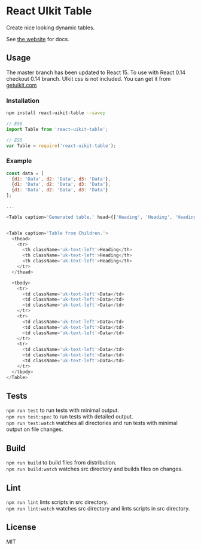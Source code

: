 # React UIkit Table

Create nice looking dynamic tables.

See [the website](http://otissv.github.io/react-uikit-components) for docs.

## Usage

The master branch has been updated to React 15. To use with React 0.14 checkout 0.14 branch.
UIkit css is not included. You can get it from [getuikit.com](http://getuikit.com/)

### Installation

```bash
npm install react-uikit-table --save;
```
```js
// ES6
import Table from 'react-uikit-table';

// ES5
var Table = require('react-uikit-table');
```

### Example

```js
const data = [
  {d1: 'Data', d2: 'Data', d3: 'Data'},
  {d1: 'Data', d2: 'Data', d3: 'Data'},
  {d1: 'Data', d2: 'Data', d3: 'Data'}
];

...

<Table caption='Generated table.' head={['Heading', 'Heading', 'Heading']} body={data}/>


<Table caption='Table from Children.'>
  <thead>
    <tr>
      <th className='uk-text-left'>Heading</th>
      <th className='uk-text-left'>Heading</th>
      <th className='uk-text-left'>Heading</th>
    </tr>
  </thead>

  <tbody>
    <tr>
      <td className='uk-text-left'>Data</td>
      <td className='uk-text-left'>Data</td>
      <td className='uk-text-left'>Data</td>
    </tr>
    <tr>
      <td className='uk-text-left'>Data</td>
      <td className='uk-text-left'>Data</td>
      <td className='uk-text-left'>Data</td>
    </tr>
    <tr>
      <td className='uk-text-left'>Data</td>
      <td className='uk-text-left'>Data</td>
      <td className='uk-text-left'>Data</td>
    </tr>
  </tbody>
</Table>
```

## Tests

`npm run test` to run tests with minimal output.  
`npm run test:spec` to run tests with detailed output.  
`npm run test:watch` watches all directories and run tests with minimal output on file changes.

## Build
`npm run build` to build files from distribution.  
`npm run build:watch` watches src directory and builds files on changes.

## Lint
`npm run lint` lints scripts in src directory.  
`npm run lint:watch` watches src directory and lints scripts in src directory.

## License
MIT
